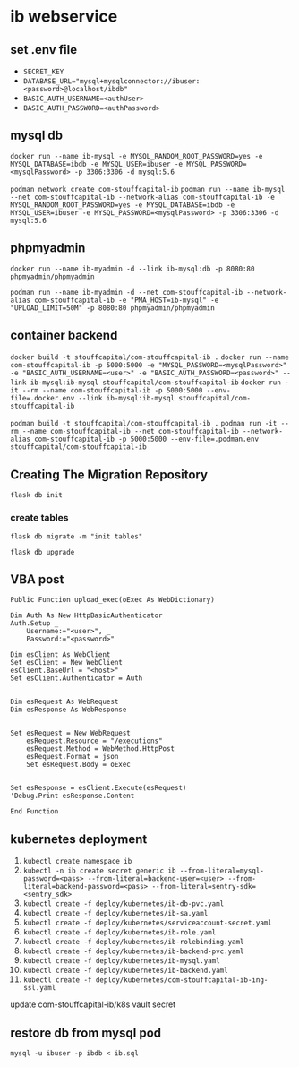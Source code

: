 # ib webservice

## set .env file

- `SECRET_KEY`
- `DATABASE_URL="mysql+mysqlconnector://ibuser:<password>@localhost/ibdb"`
- `BASIC_AUTH_USERNAME=<authUser>`
- `BASIC_AUTH_PASSWORD=<authPassword>`

## mysql db

`docker run --name ib-mysql -e MYSQL_RANDOM_ROOT_PASSWORD=yes -e MYSQL_DATABASE=ibdb -e MYSQL_USER=ibuser -e MYSQL_PASSWORD=<mysqlPassword> -p 3306:3306 -d mysql:5.6`

`podman network create com-stouffcapital-ib`
`podman run --name ib-mysql --net com-stouffcapital-ib --network-alias com-stouffcapital-ib -e MYSQL_RANDOM_ROOT_PASSWORD=yes -e MYSQL_DATABASE=ibdb -e MYSQL_USER=ibuser -e MYSQL_PASSWORD=<mysqlPassword> -p 3306:3306 -d mysql:5.6`

## phpmyadmin

`docker run --name ib-myadmin -d --link ib-mysql:db -p 8080:80 phpmyadmin/phpmyadmin`

`podman run --name ib-myadmin -d --net com-stouffcapital-ib --network-alias com-stouffcapital-ib -e "PMA_HOST=ib-mysql" -e "UPLOAD_LIMIT=50M" -p 8080:80 phpmyadmin/phpmyadmin`

## container backend

`docker build -t stouffcapital/com-stouffcapital-ib .`
`docker run --name com-stouffcapital-ib -p 5000:5000 -e "MYSQL_PASSWORD=<mysqlPassword>" -e "BASIC_AUTH_USERNAME=<user>" -e "BASIC_AUTH_PASSWORD=<password>" --link ib-mysql:ib-mysql stouffcapital/com-stouffcapital-ib`
`docker run -it --rm --name com-stouffcapital-ib -p 5000:5000 --env-file=.docker.env --link ib-mysql:ib-mysql stouffcapital/com-stouffcapital-ib`

`podman build -t stouffcapital/com-stouffcapital-ib .`
`podman run -it --rm --name com-stouffcapital-ib --net com-stouffcapital-ib --network-alias com-stouffcapital-ib -p 5000:5000 --env-file=.podman.env stouffcapital/com-stouffcapital-ib`


## Creating The Migration Repository

`flask db init`

### create tables

`flask db migrate -m "init tables"`

`flask db upgrade`

## VBA post

```
Public Function upload_exec(oExec As WebDictionary)

Dim Auth As New HttpBasicAuthenticator
Auth.Setup _
    Username:="<user>", _
    Password:="<password>"

Dim esClient As WebClient
Set esClient = New WebClient
esClient.BaseUrl = "<host>"
Set esClient.Authenticator = Auth


Dim esRequest As WebRequest
Dim esResponse As WebResponse


Set esRequest = New WebRequest
    esRequest.Resource = "/executions"
    esRequest.Method = WebMethod.HttpPost
    esRequest.Format = json
    Set esRequest.Body = oExec


Set esResponse = esClient.Execute(esRequest)
'Debug.Print esResponse.Content

End Function
```

## kubernetes deployment

1. `kubectl create namespace ib`
1. `kubectl -n ib create secret generic ib --from-literal=mysql-password=<pass> --from-literal=backend-user=<user> --from-literal=backend-password=<pass> --from-literal=sentry-sdk=<sentry_sdk>`
1. `kubectl create -f deploy/kubernetes/ib-db-pvc.yaml`
1. `kubectl create -f deploy/kubernetes/ib-sa.yaml`
1. `kubectl create -f deploy/kubernetes/serviceaccount-secret.yaml`
1. `kubectl create -f deploy/kubernetes/ib-role.yaml`
1. `kubectl create -f deploy/kubernetes/ib-rolebinding.yaml`
1. `kubectl create -f deploy/kubernetes/ib-backend-pvc.yaml`
1. `kubectl create -f deploy/kubernetes/ib-mysql.yaml`
1. `kubectl create -f deploy/kubernetes/ib-backend.yaml`
1. `kubectl create -f deploy/kubernetes/com-stouffcapital-ib-ing-ssl.yaml`

update com-stouffcapital-ib/k8s vault secret

## restore db from mysql pod

`mysql -u ibuser -p ibdb < ib.sql`

